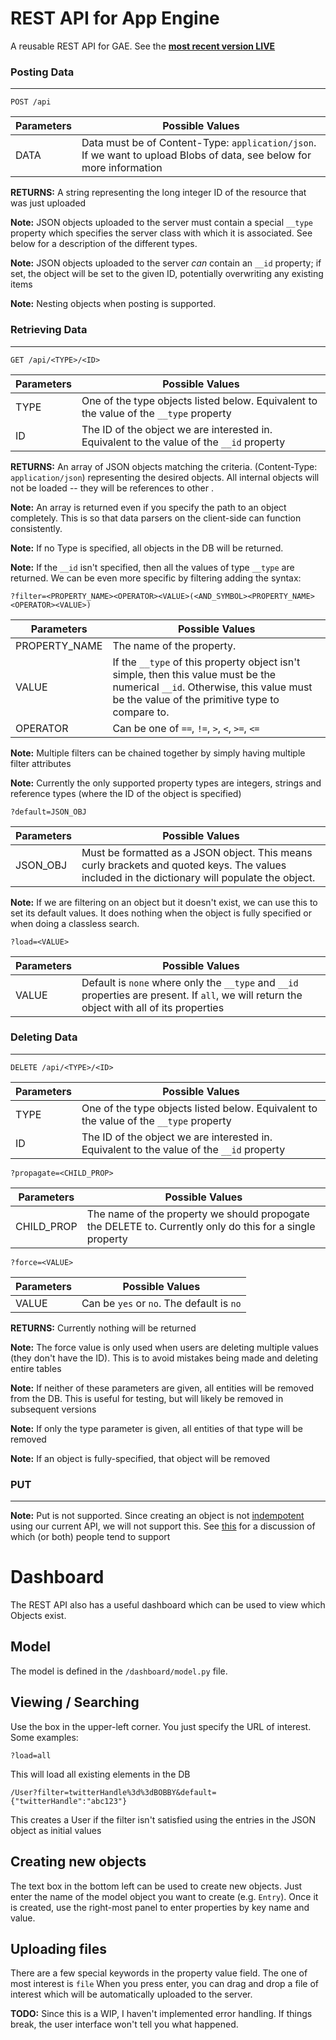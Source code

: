 # REST API for App Engine

A reusable REST API for GAE. See the __[most recent version LIVE](http://rest-dashboard-demo.appspot.com/)__

### Posting Data

-----------

    POST /api
    
Parameters | Possible Values
------|-------
DATA | Data must be of Content-Type: `application/json`. If we want to upload Blobs of data, see below for more information

__RETURNS:__ A string representing the long integer ID of the resource that was just uploaded

__Note:__ JSON objects uploaded to the server must contain a special `__type` property which specifies the server class with which it is associated. See below for a description of the different types.

__Note:__ JSON objects uploaded to the server _can_ contain an `__id` property; if set, the object will be set to the given ID, potentially overwriting any existing items

__Note:__ Nesting objects when posting is supported.

### Retrieving Data

-----------

    GET /api/<TYPE>/<ID>
    
Parameters | Possible Values
-----------|-------
TYPE       | One of the type objects listed below. Equivalent to the value of the `__type` property
ID         | The ID of the object we are interested in. Equivalent to the value of the `__id` property

__RETURNS:__ An array of JSON objects matching the criteria.  (Content-Type: `application/json`) representing the desired objects.  All internal objects will not be loaded -- they will be references to other .

__Note:__ An array is returned even if you specify the path to an object completely. This is so that data parsers on the client-side can function consistently.

__Note:__ If no Type is specified, all objects in the DB will be returned.

__Note:__ If the `__id` isn't specified, then all the values of type `__type` are returned. We can be even more specific by filtering adding the syntax: 
    
    ?filter=<PROPERTY_NAME><OPERATOR><VALUE>(<AND_SYMBOL><PROPERTY_NAME><OPERATOR><VALUE>)
    
Parameters | Possible Values
-----------|-------
PROPERTY_NAME | The name of the property. 
VALUE      | If the `__type` of this property object isn't simple, then this value must be the numerical `__id`. Otherwise, this value must be the value of the primitive type to compare to.
OPERATOR   | Can be one of `==`, `!=`, `>`, `<`, `>=`, `<=`

__Note:__ Multiple filters can be chained together by simply having multiple filter attributes

__Note:__ Currently the only supported property types are integers, strings and reference types (where the ID of the object is specified) 

    ?default=JSON_OBJ
    
Parameters | Possible Values
-----------|-------
JSON_OBJ | Must be formatted as a JSON object. This means curly brackets and quoted keys. The values included in the dictionary will populate the object.

__Note:__ If we are filtering on an object but it doesn't exist, we can use this to set its default values. It does nothing when the object is fully specified or when doing a classless search.

    ?load=<VALUE>
    
Parameters | Possible Values
-----------|-------
VALUE | Default is `none` where only the `__type` and `__id` properties are present. If `all`, we will return the object with all of its properties


### Deleting Data

-----------

    DELETE /api/<TYPE>/<ID>

Parameters | Possible Values
-----------|-------
TYPE       | One of the type objects listed below. Equivalent to the value of the `__type` property
ID         | The ID of the object we are interested in. Equivalent to the value of the `__id` property

    ?propagate=<CHILD_PROP>
    
Parameters | Possible Values
-----------|-------
CHILD_PROP | The name of the property we should propogate the DELETE to. Currently only do this for a single property

    ?force=<VALUE>

Parameters | Possible Values
-----------|-------
VALUE | Can be `yes` or `no`. The default is `no`

__RETURNS:__ Currently nothing will be returned

__Note:__ The force value is only used when users are deleting multiple values (they don't have the ID). This is to avoid mistakes being made and deleting entire tables

__Note:__ If neither of these parameters are given, all entities will be removed from the DB. This is useful for testing, but will likely be removed in subsequent versions

__Note:__ If only the type parameter is given, all entities of that type will be removed

__Note:__ If an object is fully-specified, that object will be removed

### PUT

---------------

__Note:__ Put is not supported. Since creating an object is not [indempotent](http://en.wikipedia.org/wiki/Idempotent) using our current API, we will not support this. See [this](http://stackoverflow.com/questions/630453/put-vs-post-in-rest) for a discussion of which (or both) people tend to support

# Dashboard

The REST API also has a useful dashboard which can be used to view which Objects exist.

## Model

The model is defined in the `/dashboard/model.py` file. 

## Viewing / Searching

Use the box in the upper-left corner. You just specify the URL of interest. Some examples:

    ?load=all
    
This will load all existing elements in the DB

    /User?filter=twitterHandle%3d%3dBOBBY&default={"twitterHandle":"abc123"}
    
This creates a User if the filter isn't satisfied using the entries in the JSON object as initial values

## Creating new objects

The text box in the bottom left can be used to create new objects. Just enter the name of the model object you want to create (e.g. `Entry`). Once it is created, use the right-most panel to enter properties by key name and value.

## Uploading files

There are a few special keywords in the property value field. The one of most interest is `file` When you press enter, you can drag and drop a file of interest which will be automatically uploaded to the server.

__TODO:__ Since this is a WIP, I haven't implemented error handling. If things break, the user interface won't tell you what happened.